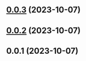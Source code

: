 

## [0.0.3](https://github.com/FE-CodeGenius/codeg-clear-plugin/compare/0.0.2...0.0.3) (2023-10-07)

## [0.0.2](https://github.com/FE-CodeGenius/codeg-clear-plugin/compare/0.0.1...0.0.2) (2023-10-07)

## 0.0.1 (2023-10-07)